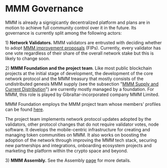 # MMM Governance

MMM is already a signigicantly decentralized platform and plans are in motion to achieve full community control over it in the future. Its governance is currently split among the following actors:

1\) **Network Validators.** MMM validators are entrusted with deciding whether to adopt [MMM improvement proposals](https://docs.mmmscan.com/general/fips) \(FIPs\).  Currently, every validator has one vote regardless of their share of the overall network stake but this is likely to change soon.

2\) **MMM Foundation and the project team**. Like most public blockchain projects at the initial stage of development, the development of the core network protocol and the MMM treasury that mostly consists of the undistributed genesis MMM supply \(see the subsection "[MMM Supply and Current Distribution](https://docs.mmmscan.com/general/fuse-token/fuse-supply-and-current-distribution)"\) are currently mostly managed by a foundation. For MMM, this role is played by Gibraltar-incorporated company MMM Limited.

MMM Foundation employs the MMM project team whose members' profiles can be found [here](https://mmmscan.com/about).

The project team implements network protocol updates adopted by the validators, other protocol changes that do not require validator votes, node software. It develops the mobile-centric infrastructure for creating and managing token communities on MMM. It also works on boosting the adoption of the network through improving the MMM tech stack, securing new partnerships and integrations, onboarding ecosystem projects and marketing the platform within the crypto space and beyond.  

3\) **MMM Assembly.** See the Assembly [page](https://docs.mmmscan.com/general/fuse-governance/fuse-assembly) for more details.   

